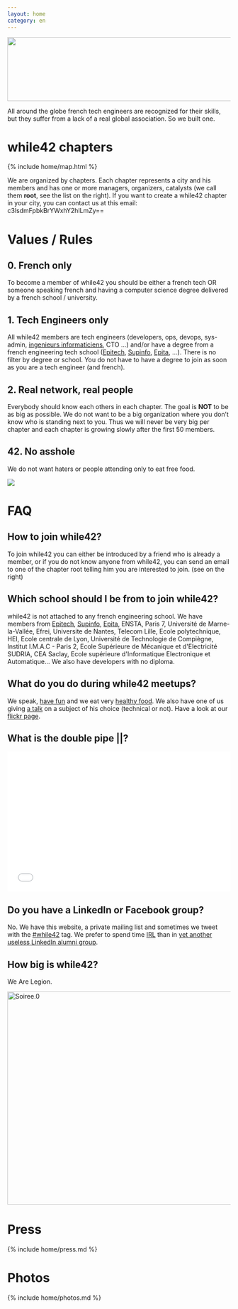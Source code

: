 ```yaml
---
layout: home
category: en
---
```


<a href="http://www.flickr.com/photos/while42/8721270957/" title="while42 San Francisco meetup #4"><img src="http://farm8.staticflickr.com/7302/8721270957_36443d5b20_z.jpg" width="640" height="144"></a>

All around the globe french tech engineers are recognized for their skills, but they suffer from a lack of a real global association. So we built one.


while42 chapters
=================

{% include home/map.html %}

We are organized by chapters. Each chapter represents a city and his members and has one or more managers, organizers, catalysts (we call them **root**, see the list on the right).
If you want to create a while42 chapter in your city, you can contact us at this email: c3lsdmFpbkBrYWxhY2hlLmZy==


Values / Rules
===============

## 0. French only
To become a member of while42 you should be either a french tech OR someone speaking french and having a computer science degree delivered by a french school / university.

## 1. Tech Engineers only
All while42 members are tech engineers (developers, ops, devops, sys-admin, <a href="http://www.youtube.com/watch?v=rlarCLhzfoU">ingenieurs informaticiens</a>, CTO ...) and/or have a degree from a french engineering tech school ([Epitech](http://www.epitech.net), [Supinfo](http://www.supinfo.com), [Epita](http://www.epita.fr), ...). There is no filter by degree or school. You do not have to have a degree to join as soon as you are a tech engineer (and french).

## 2. Real network, real people
Everybody should know each others in each chapter. The goal is **NOT** to be as big as possible. We do not want to be a big organization where you don’t know who is standing next to you. Thus we will never be very big per chapter and each chapter is growing slowly after the first 50 members.

## 42. No asshole
We do not want haters or people attending only to eat free food.

[![](http://farm9.staticflickr.com/8477/8285515849_589a7645b8_z.jpg)](http://www.flickr.com/photos/while42/8285515849)


FAQ
====

## How to join while42?
To join while42 you can either be introduced by a friend who is already a member, or if you do not know anyone from while42, you can send an email to one of the chapter root telling him you are interested to join. (see on the right)

## Which school should I be from to join while42?
while42 is not attached to any french engineering school. We have members from <a href="http://www.epitech.net">Epitech</a>, <a href="http://www.supinfo.com/">Supinfo</a>, <a href="http://www.epita.fr/">Epita</a>, ENSTA, Paris 7, Université de Marne-la-Vallée, Efrei, Universite de Nantes, Telecom Lille, Ecole polytechnique, HEI, Ecole centrale de Lyon, Université de Technologie de Compiègne, Institut I.M.A.C - Paris 2, Ecole Supérieure de Mécanique et d'Electricité SUDRIA, CEA Saclay, Ecole supérieure d'Informatique Electronique et Automatique...
We also have developers with no diploma.

## What do you do during while42 meetups?
We speak, <a href="http://www.flickr.com/photos/while42/8599999535/">have fun</a> and we eat very <a href="http://www.flickr.com/photos/while42/8601096954/">healthy food</a>. We also have one of us giving <a href="http://www.flickr.com/photos/while42/8499425290/">a talk</a> on a subject of his choice (technical or not). Have a look at our <a href="http://www.flickr.com/photos/while42/">flickr page</a>.

## What is the double pipe ||?
<iframe width="100%" height="315" src="//www.youtube.com/embed/bfi4lcxYzBw" frameborder="0" allowfullscreen></iframe>  

## Do you have a LinkedIn or Facebook group?
No. We have this website, a private mailing list and sometimes we tweet with the <a href="https://twitter.com/search/realtime?q=%23while42&src=typd">#while42</a> tag. We prefer to spend time <a href="http://www.urbandictionary.com/define.php?term=IRL">IRL</a> than in <a href="http://www.linkedin.com/search-fe/group_search?pplSearchOrigin=GLHD&keywords=epitech">yet another useless LinkedIn alumni group</a>.

## How big is while42?
We Are Legion.

<a href="http://www.flickr.com/photos/while42/8277834621/" title="Soiree.0 de while42, sur Flickr"><img src="http://farm9.staticflickr.com/8351/8277834621_6d5cd7986d_z.jpg" width="640" height="480" alt="Soiree.0"></a>

Press
======
{% include home/press.md %}


Photos
=======
{% include home/photos.md %}
